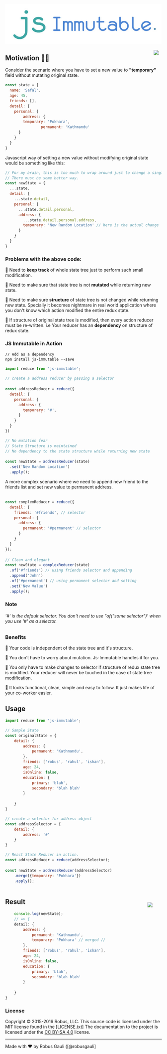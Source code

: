 <p align="center">
  <img src="https://github.com/RobusGauli/js-immutable/blob/master/assets/logo.jpg" />
</p>


<a href="https://travis-ci.org/RobusGauli/react-state-reducer">
    <img src="https://travis-ci.org/RobusGauli/react-state-reducer.svg?branch=master" hspace="10px" align="right" vspace="2px">
</a>

## Motivation 🐬🐬
Consider the scenario where you have to set a new value to <b>"temporary"</b> field without mutating original state.
```javascript
const state = {
  name: 'Safal',
  age: 45,
  friends: [],
  detail: {
   	personal: {
    	address: {
        temporary: 'Pokhara',
				permanent: 'Kathmandu'
      }
    }
  }
}           
```
Javascript way of setting a new value without modifying original state would be something like this: 

```javascript
// For my brain, this is too much to wrap around just to change a single field.
// There must be some better way. 
const newState = {
  ...state,
  detail: {
    ...state.detail,
    personal: {
      ...state.detail.personal,
      address: {
        ...state.detail.personal.address,
        temporary: 'New Random Location' // here is the actual change
      }
    }
  }
} 
```

### Problems with the above code:
:pushpin: <span>Need to <b>keep track</b> of whole state tree just to perform such small modification.</span>
 
 :pushpin: <span>Need to make sure that state tree is not <b>mutated</b> while returning new state.</span>
 
 :pushpin: Need to make sure <b>structure</b> of state tree is not changed while returning new state. Specially it becomes nightmare in real world application where you don't know which action modified the entire redux state.

:pushpin: If structure of original state tree is modified, then every action reducer must be re-written. i.e Your reducer has an <b>dependency</b> on structure of redux state.

### JS Immutable in Action
```unix
// Add as a dependency
npm install js-immutable --save
```
```javascript
import reduce from 'js-immutable';
```
```javascript
// create a address reducer by passing a selector

const addressReducer = reduce({
  detail: {
    personal: {
      address: {
        temporary: '#',
      }
    }
  }
})
```

```javascript
// No mutation fear
// State Structure is maintained
// No dependency to the state structure while returning new state

const newState = addressReducer(state)
  .set('New Random Location')
  .apply();
```
A more complex scenario where we need to append new friend to the friends list and set new value to permanent address.

```javascript

const complexReducer = reduce({
  detail: {
    friends: '#friends', // selector
    personal: {
      address: {
        permanent: '#permanent' // selector 
      }
    }
  }
});

// Clean and elegant 
const newState = complexReducer(state)
  .of('#friends') // using friends selector and appending
  .append('John')
  .of('#permanent') // using permanent selector and setting
  .set('New Value')
  .apply();
 ```
### Note
 ###### '#' is the default selector. You don't need to use "of("some selector")' when you use '#' as a selector.
                
 
 ### Benefits
 
 :pushpin: Your code is independent of the state tree and it's structure.
 
 :pushpin: You don't have to worry about mutation. Js-Immutable handles it for you.
 
 :pushpin: You only have to make changes to selector if structure of redux state tree is modified. Your reducer will never be touched in the case of state tree modification.

:pushpin: It looks functional, clean, simple and easy to follow. It just makes life of your co-worker easier.

 
## Usage



```javascript
import reduce from 'js-immutable';
```

```javascript
// Sample State
const originalState = {
	detail: {
		address: {
			permanent: 'Kathmandu',
		},
		friends: ['robus', 'rahul', 'ishan'],
		age: 24,
		isOnline: false,
		education: {
			primary: 'blah',
			secondary: 'blah blah'
		}
		
	}
}
```
```javascript
// create a selector for address object
const addressSelector = { 
	detail: {
		address: '#'
	}
}
```
```javascript
// React State Reducer in action.
const addressReducer = reduce(addressSelector);

const newState = addressReducer(addressSelector)
	.merge({temporary: 'Pokhara'})
	.apply();
	
```

<img src="https://raw.githubusercontent.com/robb/Cartography/master/images/pirates1.png" align="right" height="200px"  hspace="30px" vspace="30px">

## Result

```javascript
	console.log(newState);
	// => {
	detail: {
		address: {
			permanent: 'Kathmandu',
			temporary: 'Pokhara' // merged //
		},
		friends: ['robus', 'rahul', 'ishan'],
		age: 24,
		isOnline: false,
		education: {
			primary: 'blah',
			secondary: 'blah blah'
		}
		
	}
}
```


### License

Copyright © 2015-2016 Robus, LLC. This source code is licensed under the MIT license found in
the [LICENSE.txt]
The documentation to the project is licensed under the [CC BY-SA 4.0](http://creativecommons.org/licenses/by-sa/4.0/)
license.


---
Made with ♥ by Robus Gauli ([@robusgauli]

